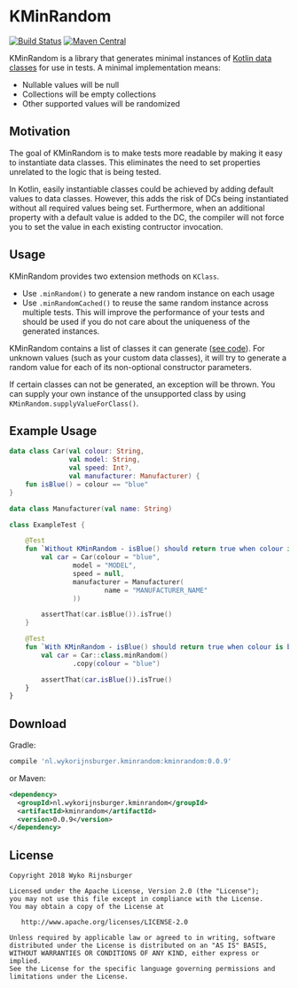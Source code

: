 # KMinRandom

[![Build Status](https://travis-ci.org/utwyko/KMinRandom.svg?branch=master)](https://travis-ci.org/utwyko/KMinRandom)
[![Maven Central](https://maven-badges.herokuapp.com/maven-central/nl.wykorijnsburger.kminrandom/kminrandom/badge.svg)](https://maven-badges.herokuapp.com/maven-central/nl.wykorijnsburger.kminrandom/kminrandom)

KMinRandom is a library that generates minimal instances of [Kotlin data classes](https://kotlinlang.org/docs/reference/data-classes.html) for use in tests. A minimal implementation means:

* Nullable values will be null
* Collections will be empty collections
* Other supported values will be randomized

## Motivation
The goal of KMinRandom is to make tests more readable by making it easy to instantiate data classes. This eliminates the need to set properties unrelated to the logic that is being tested.

In Kotlin, easily instantiable classes could be achieved by adding default values to data classes. However, this adds the risk of DCs being instantiated without all required values being set. Furthermore, when an additional property with a default value is added to the DC, the compiler will not force you to set the value in each existing contructor invocation. 

## Usage
KMinRandom provides two extension methods on `KClass`.

* Use `.minRandom()` to generate a new random instance on each usage
* Use `.minRandomCached()` to reuse the same random instance across multiple tests. This will improve the performance of your tests and should be used if you do not care about the uniqueness of the generated instances.

KMinRandom contains a list of classes it can generate ([see code](https://github.com/utwyko/KMinRandom/blob/master/src/main/java/nl/wykorijnsburger/kminrandom/MinRandomizers.kt#L18)). For unknown values (such as your custom data classes), it will try to generate a random value for each of its non-optional constructor parameters.

If certain classes can not be generated, an exception will be thrown. You can supply your own instance of the unsupported class by using `KMinRandom.supplyValueForClass()`.


## Example Usage
```kotlin
data class Car(val colour: String,
               val model: String,
               val speed: Int?,
               val manufacturer: Manufacturer) {
    fun isBlue() = colour == "blue"
}

data class Manufacturer(val name: String)

class ExampleTest {

    @Test
    fun `Without KMinRandom - isBlue() should return true when colour is blue`() {
        val car = Car(colour = "blue",
                model = "MODEL",
                speed = null,
                manufacturer = Manufacturer(
                        name = "MANUFACTURER_NAME"
                ))

        assertThat(car.isBlue()).isTrue()
    }

    @Test
    fun `With KMinRandom - isBlue() should return true when colour is blue`() {
        val car = Car::class.minRandom()
                .copy(colour = "blue")

        assertThat(car.isBlue()).isTrue()
    }
}
```

## Download

Gradle:
```groovy
compile 'nl.wykorijnsburger.kminrandom:kminrandom:0.0.9'
```
or Maven:
```xml
<dependency>
  <groupId>nl.wykorijnsburger.kminrandom</groupId>
  <artifactId>kminrandom</artifactId>
  <version>0.0.9</version>
</dependency>
```

## License
    Copyright 2018 Wyko Rijnsburger
    
    Licensed under the Apache License, Version 2.0 (the "License");
    you may not use this file except in compliance with the License.
    You may obtain a copy of the License at
    
       http://www.apache.org/licenses/LICENSE-2.0
    
    Unless required by applicable law or agreed to in writing, software
    distributed under the License is distributed on an "AS IS" BASIS,
    WITHOUT WARRANTIES OR CONDITIONS OF ANY KIND, either express or implied.
    See the License for the specific language governing permissions and
    limitations under the License.
